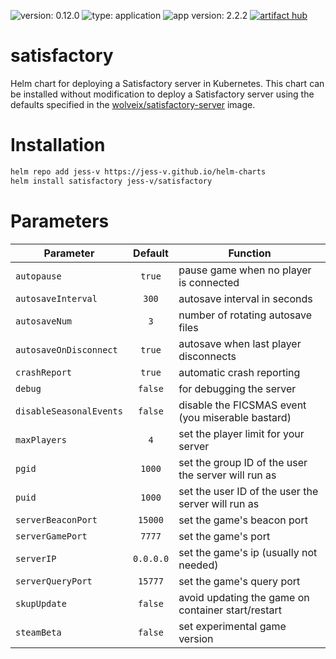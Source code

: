 ![version: 0.12.0](https://img.shields.io/badge/version-0.1.1-informational?style=flat-square) ![type: application](https://img.shields.io/badge/type-application-informational?style=flat-square) ![app version: 2.2.2](https://img.shields.io/badge/app%20version-v1.2.4-informational?style=flat-square) [![artifact hub](https://img.shields.io/badge/artifact%20hub-satisfactory-informational?style=flat-square)](https://artifacthub.io/packages/helm/jess-v-helm-charts/satisfactory)

# satisfactory
 Helm chart for deploying a Satisfactory server in Kubernetes. This chart can be installed without modification to deploy a Satisfactory server using the defaults specified in the [wolveix/satisfactory-server](https://hub.docker.com/r/wolveix/satisfactory-server) image.

# Installation

```sh
helm repo add jess-v https://jess-v.github.io/helm-charts
helm install satisfactory jess-v/satisfactory
```

# Parameters

| Parameter               |  Default  | Function                                            |
| ----------------------- | :-------: | --------------------------------------------------- |
| `autopause`             |   `true`  | pause game when no player is connected              |
| `autosaveInterval`      |   `300`   | autosave interval in seconds                        |
| `autosaveNum`           |    `3`    | number of rotating autosave files                   |
| `autosaveOnDisconnect`  |   `true`  | autosave when last player disconnects               |
| `crashReport`           |   `true`  | automatic crash reporting                           |
| `debug`                 |  `false`  | for debugging the server                            |
| `disableSeasonalEvents` |  `false`  | disable the FICSMAS event (you miserable bastard)   |
| `maxPlayers`            |    `4`    | set the player limit for your server                |
| `pgid`                  |   `1000`  | set the group ID of the user the server will run as |
| `puid`                  |   `1000`  | set the user ID of the user the server will run as  |
| `serverBeaconPort`      |  `15000`  | set the game's beacon port                          |
| `serverGamePort`        |   `7777`  | set the game's port                                 |
| `serverIP`              | `0.0.0.0` | set the game's ip (usually not needed)              |
| `serverQueryPort`       |  `15777`  | set the game's query port                           |
| `skupUpdate`            |  `false`  | avoid updating the game on container start/restart  |
| `steamBeta`             |  `false`  | set experimental game version                       |

